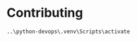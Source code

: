 Contributing
===============================================================================

```
..\python-devops\.venv\Scripts\activate
```

